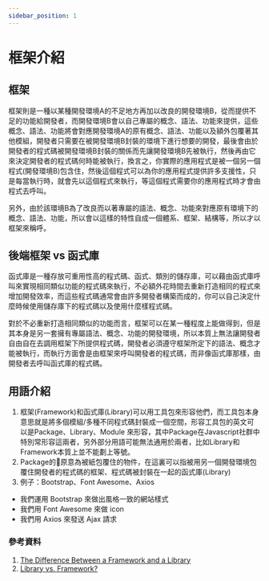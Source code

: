 ```yaml
---
sidebar_position: 1
---
```


# 框架介紹

## 框架

框架則是一種以某種開發環境A的不足地方再加以改良的開發環境B，從而提供不足的功能給開發者，而開發環境B會以自己專屬的概念、語法、功能來提供，這些概念、語法、功能將會對應開發環境A的原有概念、語法、功能以及額外包覆著其他模組，開發者只需要在被開發環境B封裝的環境下進行想要的開發，最後會由於開發者的程式碼被開發環境B封裝的關係而先讓開發環境B先被執行，然後再由它來決定開發者的程式碼何時能被執行，換言之，你實際的應用程式是被一個另一個程式(開發環境B)包含住，然後這個程式可以為你的應用程式提供許多支援性，只是每當執行時，就會先以這個程式來執行，等這個程式需要你的應用程式時才會由程式去呼叫。

另外，由於該環境B為了改良而以著專屬的語法、概念、功能來對應原有環境下的概念、語法、功能，所以會以這樣的特性自成一個體系、框架、結構等，所以才以框架來稱呼。

## 後端框架 vs 函式庫

函式庫是一種存放可重用性高的程式碼、函式、類別的儲存庫，可以藉由函式庫呼叫來實現相同類似功能的程式碼來執行，不必額外花時間去重新打造相同的程式來增加開發效率，而這些程式碼通常會由許多開發者構築而成的，你可以自己決定什麼時候使用儲存庫下的程式碼以及使用什麼樣程式碼。

對於不必重新打造相同類似的功能而言，框架可以在某一種程度上能做得到，但是其本身是另一套擁有專屬語法、概念、功能的開發環境，所以本質上無法讓開發者自由自在去調用框架下所提供程式碼，開發者必須遵守框架所定下的語法、概念才能被執行，而執行方面會是由框架來呼叫開發者的程式碼，而非像函式庫那樣，由開發者去呼叫函式庫的程式碼。

## 用語介紹
1. 框架(Framework)和函式庫(Library)可以用工具包來形容他們，而工具包本身意思就是將多個模組/多種不同程式碼封裝成一個空間，形容工具包的英文可以是Package、Library、Module 來形容，其中Package在Javascript社群中特別常形容這兩者，另外部分用語可能無法通用於兩者，比如Library和Framework本質上並不能劃上等號。
2. Package的原意為被紙包覆住的物件，在這裏可以指被用另一個開發環境包覆住開發者的程式碼的框架、程式碼被封裝在一起的函式庫(Library)
3. 例子：Bootstrap、Font Awesome、Axios
 - 我們運用 Bootstrap 來做出風格一致的網站樣式
 - 我們用 Font Awesome 來做 icon
 - 我們用 Axios 來發送 Ajax 請求

### 參考資料
1. [The Difference Between a Framework and a Library](https://www.freecodecamp.org/news/the-difference-between-a-framework-and-a-library-bd133054023f/)
2. [Library vs. Framework?](https://www.programcreek.com/2011/09/what-is-the-difference-between-a-java-library-and-a-framework/)